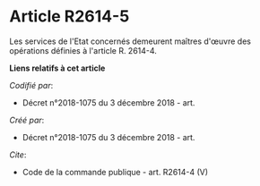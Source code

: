 # Article R2614-5

Les services de l'Etat concernés demeurent maîtres d'œuvre des opérations définies à l'article R. 2614-4.

**Liens relatifs à cet article**

_Codifié par_:

  - Décret n°2018-1075 du 3 décembre 2018 - art.

_Créé par_:

  - Décret n°2018-1075 du 3 décembre 2018 - art.

_Cite_:

  - Code de la commande publique - art. R2614-4 (V)
